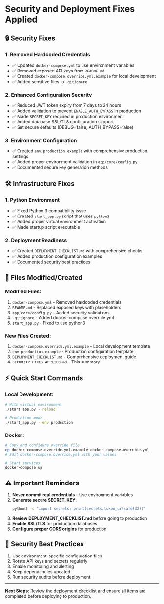 # Security and Deployment Fixes Applied

## 🔒 Security Fixes

### 1. **Removed Hardcoded Credentials**
- ✅ Updated `docker-compose.yml` to use environment variables
- ✅ Removed exposed API keys from `README.md`
- ✅ Created `docker-compose.override.yml.example` for local development
- ✅ Added sensitive files to `.gitignore`

### 2. **Enhanced Configuration Security**
- ✅ Reduced JWT token expiry from 7 days to 24 hours
- ✅ Added validation to prevent `ENABLE_AUTH_BYPASS` in production
- ✅ Made `SECRET_KEY` required in production environment
- ✅ Added database SSL/TLS configuration support
- ✅ Set secure defaults (DEBUG=false, AUTH_BYPASS=false)

### 3. **Environment Configuration**
- ✅ Created `env.production.example` with comprehensive production settings
- ✅ Added proper environment validation in `app/core/config.py`
- ✅ Documented secure key generation methods

## 🛠️ Infrastructure Fixes

### 1. **Python Environment**
- ✅ Fixed Python 3 compatibility issue
- ✅ Created `start_app.py` script that uses `python3`
- ✅ Added proper virtual environment activation
- ✅ Made startup script executable

### 2. **Deployment Readiness**
- ✅ Created `DEPLOYMENT_CHECKLIST.md` with comprehensive checks
- ✅ Added production configuration examples
- ✅ Documented security best practices

## 📝 Files Modified/Created

### Modified Files:
1. `docker-compose.yml` - Removed hardcoded credentials
2. `README.md` - Replaced exposed keys with placeholders
3. `app/core/config.py` - Added security validations
4. `.gitignore` - Added docker-compose.override.yml
5. `start_app.py` - Fixed to use python3

### New Files Created:
1. `docker-compose.override.yml.example` - Local development template
2. `env.production.example` - Production configuration template
3. `DEPLOYMENT_CHECKLIST.md` - Comprehensive deployment guide
4. `SECURITY_FIXES_APPLIED.md` - This summary

## ⚡ Quick Start Commands

### Local Development:
```bash
# With virtual environment
./start_app.py --reload

# Production mode
./start_app.py --env production
```

### Docker:
```bash
# Copy and configure override file
cp docker-compose.override.yml.example docker-compose.override.yml
# Edit docker-compose.override.yml with your values

# Start services
docker-compose up
```

## ⚠️ Important Reminders

1. **Never commit real credentials** - Use environment variables
2. **Generate secure SECRET_KEY**: 
   ```bash
   python3 -c "import secrets; print(secrets.token_urlsafe(32))"
   ```
3. **Review DEPLOYMENT_CHECKLIST.md** before going to production
4. **Enable SSL/TLS** for production databases
5. **Configure proper CORS origins** for production

## 🔐 Security Best Practices

1. Use environment-specific configuration files
2. Rotate API keys and secrets regularly
3. Enable monitoring and alerting
4. Keep dependencies updated
5. Run security audits before deployment

---

**Next Steps**: Review the deployment checklist and ensure all items are completed before deploying to production. 